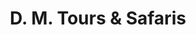 ---
title: "D. M. Tours & Safaris"
url: /diani-beach-ukunda/d-m-tours-and-safaris/
shop: travel agency
---
